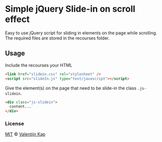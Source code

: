 # Simple jQuery Slide-in on scroll effect

Easy to use jQuery script for sliding in elements on the page while scrolling. The required files are stored in the recourses folder.

## Usage

Include the recourses your HTML

```html
<link href="slidein.css" rel="stylesheet" />
<script src="slideIn.js" type="text/javascript"></script>
```

Give the element(s) on the page that need to be slide-in the class `.js-slidein`.

```html
<div class="js-slidein">
  content...
</div>
```

### License

[MIT][license] © [Valentijn Kap](https://github.com/valentijnkap)

[license]: LICENSE
